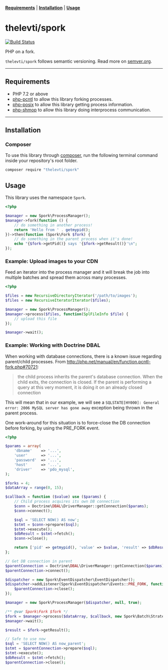 **[Requirements](#requirements)** |
**[Installation](#installation)** |
**[Usage](#usage)**

# thelevti/spork

[![Build Status](https://travis-ci.com/TheLevti/spork.svg?branch=master)](https://travis-ci.com/TheLevti/spork)

PHP on a fork.

`thelevti/spork` follows semantic versioning. Read more on [semver.org][1].

----

## Requirements

 - PHP 7.2 or above
 - [php-pcntl][2] to allow this library forking processes.
 - [php-posix][3] to allow this library getting process information.
 - [php-shmop][4] to allow this library doing interprocess communication.

----

## Installation

### Composer

To use this library through [composer][5], run the following terminal command
inside your repository's root folder.

```sh
composer require "thelevti/spork"
```

## Usage

This library uses the namespace `Spork`.

```php
<?php

$manager = new Spork\ProcessManager();
$manager->fork(function () {
    // do something in another process!
    return 'Hello from ' . getmypid();
})->then(function (Spork\Fork $fork) {
    // do something in the parent process when it's done!
    echo "{$fork->getPid()} says '{$fork->getResult()}'\n";
});
```

### Example: Upload images to your CDN

Feed an iterator into the process manager and it will break the job into
multiple batches and spread them across many processes.

```php
<?php

$files = new RecursiveDirectoryIterator('/path/to/images');
$files = new RecursiveIteratorIterator($files);

$manager = new Spork\ProcessManager();
$manager->process($files, function(SplFileInfo $file) {
    // upload this file
});

$manager->wait();
```

### Example: Working with Doctrine DBAL

When working with database connections, there is a known issue regarding parent/child processes.
From http://php.net/manual/en/function.pcntl-fork.php#70721:

> the child process inherits the parent's database connection.
> When the child exits, the connection is closed.
> If the parent is performing a query at this very moment, it is doing it on an already closed connection

This will mean that in our example, we will see a `SQLSTATE[HY000]: General error: 2006 MySQL server has gone away`
exception being thrown in the parent process.

One work-around for this situation is to force-close the DB connection before forking, by using the PRE_FORK event.

```php
<?php

$params = array(
    'dbname'    => '...',
    'user'      => '...',
    'password'  => '...',
    'host'      => '...',
    'driver'    => 'pdo_mysql',
);

$forks = 4;
$dataArray = range(0, 15);

$callback = function ($value) use ($params) {
    // Child process acquires its own DB connection
    $conn = Doctrine\DBAL\DriverManager::getConnection($params);
    $conn->connect();

    $sql = 'SELECT NOW() AS now';
    $stmt = $conn->prepare($sql);
    $stmt->execute();
    $dbResult = $stmt->fetch();
    $conn->close();

    return ['pid' => getmypid(), 'value' => $value, 'result' => $dbResult];
};

// Get DB connection in parent
$parentConnection = Doctrine\DBAL\DriverManager::getConnection($params);
$parentConnection->connect();

$dispatcher = new Spork\EventDispatcher\EventDispatcher();
$dispatcher->addListener(Spork\EventDispatcher\Events::PRE_FORK, function () use ($parentConnection) {
    $parentConnection->close();
});

$manager = new Spork\ProcessManager($dispatcher, null, true);

/** @var Spork\Fork $fork */
$fork = $manager->process($dataArray, $callback, new Spork\Batch\Strategy\ChunkStrategy($forks));
$manager->wait();

$result = $fork->getResult();

// Safe to use now
$sql = 'SELECT NOW() AS now_parent';
$stmt = $parentConnection->prepare($sql);
$stmt->execute();
$dbResult = $stmt->fetch();
$parentConnection->close();
```

[1]: https://semver.org
[2]: https://php.net/manual/en/book.pcntl.php
[3]: https://php.net/manual/en/book.posix.php
[4]: https://php.net/manual/en/book.shmop.php
[5]: https://getcomposer.org
